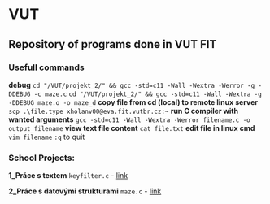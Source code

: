# VUT
## Repository of programs done in VUT FIT

### Usefull commands

**debug** `cd "/VUT/projekt_2/" && gcc -std=c11 -Wall -Wextra -Werror -g -DDEBUG -c maze.c` `cd "/VUT/projekt_2/" && gcc -std=c11 -Wall -Wextra -g -DDEBUG maze.o -o maze_d`
**copy file from cd (local) to remote linux server** `scp .\file.type xholanv00@eva.fit.vutbr.cz:~`
**run C compiler with wanted arguments** `gcc -std=c11 -Wall -Wextra -Werror filename.c -o output_filename`
**view text file content** `cat file.txt`
**edit file in linux cmd** `vim filename` `:q` to quit

### School Projects:

**1_Práce s textem** `keyfilter.c` - [link](https://moodle.vut.cz/mod/page/view.php?id=320645)

              
**2_Práce s datovými strukturami** `maze.c` - [link](https://moodle.vut.cz/mod/page/view.php?id=320646)
  

  

